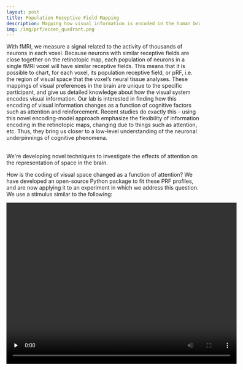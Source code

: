 ```yaml
---
layout: post
title: Population Receptive Field Mapping
description: Mapping how visual information is encoded in the human brain
img: /img/prf/eccen_quadrant.png
---
```


With fMRI, we measure a signal related to the activity of thousands of neurons in each voxel. Because neurons with similar receptive fields are close together on the retinotopic map, each population of neurons in a single fMRI voxel will have similar receptive fields. This means that it is possible to chart, for each voxel, its population receptive field, or pRF, i.e. the region of visual space that the voxel’s neural tissue analyses. These mappings of visual preferences in the brain are unique to the specific participant, and give us detailed knowledge about how the visual system encodes visual information. Our lab is interested in finding how this encoding of visual information changes as a function of cognitive factors such as attention and reinforcement.
Recent studies do exactly this - using this novel encoding-model approach emphasize the flexibility of information encoding in the retinotopic maps, changing due to things such as attention, etc. Thus, they bring us closer to a low-level understanding of the neuronal underpinnings of cognitive phenomena.

<div class="img_row">
	<img class="col two" src="{{ site.baseurl }}/img/prf/retmap_flat.png" alt="" title="Retinotopic map"/>
	<img class="col one" src="{{ site.baseurl }}/img/prf/eccen_quadrant.png" alt="" title="Some Data"/>
</div>
<div class="col three caption">
	We're developing novel techniques to investigate the effects of attention on the representation of space in the brain.
</div>

How is the coding of visual space changed as a function of attention? We have developed an open-source Python package to fit these PRF profiles, and are now applying it to an experiment in which we address this question. We use a stimulus similar to the following:

<div class="photo_frame_center" align = "center">
 <video width="600" height="420" controls preload="none">
  <!-- poster="{{ site.baseurl }}/img/prf/retmap_flat.png"> -->
  <source src="{{ site.baseurl }}/img/prf/stim_movie_orig.mov" type='video/mp4; codecs="avc1.42E01E, mp4a.40.2"'>
</video>
</div>




